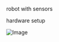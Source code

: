 
robot with sensors 


hardware setup

![Image](https://github.com/user-attachments/assets/288571ed-6409-44a3-b5f8-e6b1c08be978)


